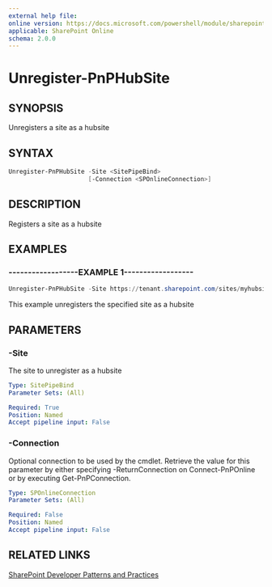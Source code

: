 ```yaml
---
external help file:
online version: https://docs.microsoft.com/powershell/module/sharepoint-pnp/unregister-pnphubsite
applicable: SharePoint Online
schema: 2.0.0
---
```


# Unregister-PnPHubSite

## SYNOPSIS
Unregisters a site as a hubsite

## SYNTAX

```powershell
Unregister-PnPHubSite -Site <SitePipeBind>
                      [-Connection <SPOnlineConnection>]
```

## DESCRIPTION
Registers a site as a hubsite

## EXAMPLES

### ------------------EXAMPLE 1------------------
```powershell
Unregister-PnPHubSite -Site https://tenant.sharepoint.com/sites/myhubsite
```

This example unregisters the specified site as a hubsite

## PARAMETERS

### -Site
The site to unregister as a hubsite

```yaml
Type: SitePipeBind
Parameter Sets: (All)

Required: True
Position: Named
Accept pipeline input: False
```

### -Connection
Optional connection to be used by the cmdlet. Retrieve the value for this parameter by either specifying -ReturnConnection on Connect-PnPOnline or by executing Get-PnPConnection.

```yaml
Type: SPOnlineConnection
Parameter Sets: (All)

Required: False
Position: Named
Accept pipeline input: False
```

## RELATED LINKS

[SharePoint Developer Patterns and Practices](https://aka.ms/sppnp)
